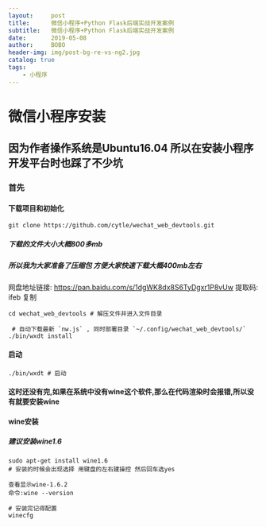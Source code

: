 ```yaml
---
layout:     post
title:      微信小程序+Python Flask后端实战开发案例
subtitle:   微信小程序+Python Flask后端实战开发案例
date:       2019-05-08
author:     BOBO
header-img: img/post-bg-re-vs-ng2.jpg
catalog: true
tags:
    - 小程序
---
```


# 微信小程序安装
## 因为作者操作系统是Ubuntu16.04 所以在安装小程序开发平台时也踩了不少坑 
### 首先
#### 下载项目和初始化
```
git clone https://github.com/cytle/wechat_web_devtools.git
```
##### 下载的文件大小大概800多mb
##### 所以我为大家准备了压缩包 方便大家快速下载大概400mb左右
网盘地址链接: https://pan.baidu.com/s/1dgWK8dx8S6TyDgxr1P8vUw 提取码: ifeb 复制
```
cd wechat_web_devtools # 解压文件并进入文件目录
```
```
 # 自动下载最新 `nw.js` , 同时部署目录 `~/.config/wechat_web_devtools/`
./bin/wxdt install
```
#### 启动
```
./bin/wxdt # 启动
```
#### 这时还没有完,如果在系统中没有wine这个软件,那么在代码渲染时会报错,所以没有就要安装wine
#### wine安装
##### 建议安装wine1.6
```
sudo apt-get install wine1.6
# 安装的时候会出现选择 用键盘的左右建操控 然后回车选yes
```
```
查看显示wine-1.6.2
命令:wine --version
```
```
# 安装完记得配置
winecfg 
```


